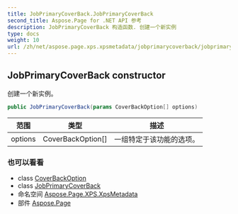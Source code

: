 ```yaml
---
title: JobPrimaryCoverBack.JobPrimaryCoverBack
second_title: Aspose.Page for .NET API 参考
description: JobPrimaryCoverBack 构造函数. 创建一个新实例
type: docs
weight: 10
url: /zh/net/aspose.page.xps.xpsmetadata/jobprimarycoverback/jobprimarycoverback/
---
```

## JobPrimaryCoverBack constructor

创建一个新实例。

```csharp
public JobPrimaryCoverBack(params CoverBackOption[] options)
```

| 范围 | 类型 | 描述 |
| --- | --- | --- |
| options | CoverBackOption[] | 一组特定于该功能的选项。 |

### 也可以看看

* class [CoverBackOption](../../jobprimarycoverback.coverbackoption/)
* class [JobPrimaryCoverBack](../)
* 命名空间 [Aspose.Page.XPS.XpsMetadata](../../jobprimarycoverback/)
* 部件 [Aspose.Page](../../../)


